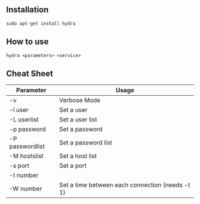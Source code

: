 ## Installation
`sudo apt-get install hydra`

## How to use
`hydra <parameters> <service>`

## Cheat Sheet

| **Parameter**   | **Usage**                                       |
| --------------- | ----------------------------------------------- |
| -v              | Verbose Mode                                    |
| -l user         | Set a user                                      |
| -L userlist     | Set a user list                                 |
| -p password     | Set a password                                  |
| -P passwordlist | Set a password list                             |
| -M hostslist    | Set a host list                                 |
| -s port         | Set a port                                      |
| -t number       |                                                 |
| -W number       | Set a time between each connection (needs -t 1) |
